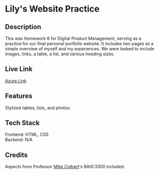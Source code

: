 # Lily's Website Practice

## Description
This was Homework 6 for Digital Product Management, serving as a practice for our final personal portfolio website. It includes two pages as a simple overview of myself and my experiences. We were tasked to include images, links, a table, a list, and various heading sizes. 

## Live Link
[Azure Link](https://victorious-pond-0b44d3f1e.6.azurestaticapps.net)

## Features
Stylized tables, lists, and photos. 


## Tech Stack
Frontend: HTML, CSS  
Backend: N/A

## Credits 
Aspects from Professor [Mike Colbert](https://github.com/mikecolbert)'s BAIS:3300 included.
